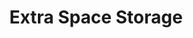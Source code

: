 ---
title: "Extra Space Storage"
url: /orlando/extra-space-storage-narcoossee-road/
shop: storage rental
---